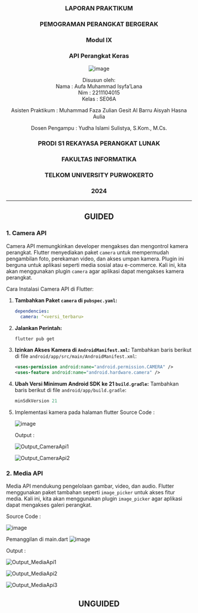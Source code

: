 <div align="center">

### LAPORAN PRAKTIKUM

### PEMOGRAMAN PERANGKAT BERGERAK

### Modul IX
### API Perangkat Keras

![image](https://github.com/user-attachments/assets/2948daec-1e7a-4765-8f23-df638a387c87)

Disusun oleh:  
Nama : Aufa Muhammad Isyfa’Lana  
Nim : 2211104015  
Kelas : SE06A

Asisten Praktikum : 
Muhammad Faza Zulian Gesit Al Barru 
Aisyah Hasna Aulia 

Dosen Pengampu : 
Yudha Islami Sulistya, S.Kom., M.Cs. 

### PRODI S1 REKAYASA PERANGKAT LUNAK  
### FAKULTAS INFORMATIKA  
### TELKOM UNIVERSITY PURWOKERTO  
### 2024

</div>

---
<div align="center">

## GUIDED
</div>

### 1. Camera API
Camera API memungkinkan developer mengakses dan mengontrol kamera perangkat. Flutter menyediakan paket `camera` untuk mempermudah pengambilan foto, perekaman video, dan akses umpan kamera. Plugin ini berguna untuk aplikasi seperti media sosial atau e-commerce. Kali ini, kita akan menggunakan plugin `camera` agar aplikasi dapat mengakses kamera perangkat.

Cara Instalasi Camera API di Flutter:
1. **Tambahkan Paket `camera` di `pubspec.yaml`:**
   ```yaml
   dependencies:
     camera: ^<versi_terbaru> 
   ```

2. **Jalankan Perintah:**
   ```bash
   flutter pub get
   ```

3. **Izinkan Akses Kamera di `AndroidManifest.xml`:**
   Tambahkan baris berikut di file `android/app/src/main/AndroidManifest.xml`:
   ```xml
   <uses-permission android:name="android.permission.CAMERA" />
   <uses-feature android:name="android.hardware.camera" />
   ```
4. **Ubah Versi Minimum Android SDK ke 21 `build.gradle`:**
   Tambahkan baris berikut di file `android/app/build.gradle`:
   ```gradle
   minSdkVersion 21
   ```
5. Implementasi kamera pada halaman flutter
   Source Code :
   
   ![image](https://github.com/user-attachments/assets/50cc6266-606d-4456-8f1d-9347f3498ac2)

   Output :

   ![Output_CameraApi1](https://github.com/user-attachments/assets/08f95f2b-2a04-4954-8690-8da0b57ca0d8)

   ![Output_CameraApi2](https://github.com/user-attachments/assets/5e275e12-fc48-4580-9c3d-2af3cf62f2e1)


### 2. Media API 
Media API mendukung pengelolaan gambar, video, dan audio. Flutter menggunakan paket tambahan seperti `image_picker` untuk akses fitur media. Kali ini, kita akan menggunakan plugin `image_picker` agar aplikasi dapat mengakses galeri perangkat.

Source Code : 

![image](https://github.com/user-attachments/assets/69af4585-c86e-4a9a-88f4-f684bafb93ff)

Pemanggilan di main.dart
![image](https://github.com/user-attachments/assets/4674a390-f7d2-4d51-92f2-e75bbe897c24)


Output : 

![Output_MediaApi1](https://github.com/user-attachments/assets/4b162ff6-543c-4824-ba98-06b16dbe5855)

![Output_MediaApi2](https://github.com/user-attachments/assets/d5139a3b-4291-452f-b612-566524b15df3)

![Output_MediaApi3](https://github.com/user-attachments/assets/a070a9e6-040e-44d7-94cf-11a0b6a38960)





<div align="center">

## UNGUIDED
</div>
